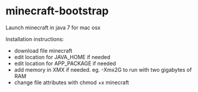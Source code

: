 minecraft-bootstrap
===================

Launch minecraft in java 7 for mac osx

Installation instructions:
- download file minecraft
- edit location for JAVA_HOME if needed
- edit location for APP_PACKAGE if needed
- add memory in XMX if needed. eg. -Xmx2G to run with two gigabytes of RAM
- change file attributes with chmod +x minecraft
